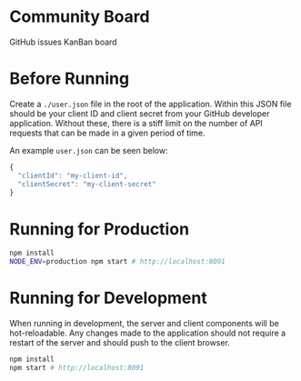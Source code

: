 Community Board
===============

GitHub issues KanBan board

Before Running
======================
Create a `./user.json` file in the root of the application. Within this JSON file should be your client ID and client
 secret from your GitHub developer application. Without these, there is a stiff limit on the number of API requests 
 that can be made in a given period of time.

An example `user.json` can be seen below:

```javascript
{
  "clientId": "my-client-id",
  "clientSecret": "my-client-secret"
}
```

Running for Production
======================

```bash
npm install
NODE_ENV=production npm start # http://localhost:8091
```

Running for Development
=======================

When running in development, the server and client components will be hot-reloadable. Any changes made to the application should not require a restart of the server and should push to the client browser.

```bash
npm install
npm start # http://localhost:8091
```
